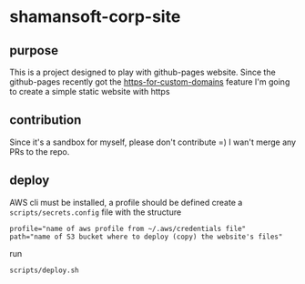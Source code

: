 # shamansoft-corp-site

## purpose
This is a project designed to play with github-pages website. Since the github-pages recently got the [https-for-custom-domains](https://blog.github.com/2018-05-01-github-pages-custom-domains-https/) feature I'm going to create a simple static website with https

## contribution
Since it's a sandbox for myself, please don't contribute =) I wan't merge any PRs to the repo.

## deploy
AWS cli must be installed, a profile should be defined
create a `scripts/secrets.config` file with the structure
```
profile="name of aws profile from ~/.aws/credentials file"
path="name of S3 bucket where to deploy (copy) the website's files"
```
run 
```
scripts/deploy.sh
```